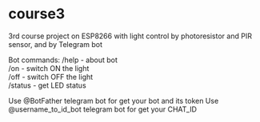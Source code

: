 # course3

3rd course project on ESP8266 with light control by photoresistor and PIR sensor, and by Telegram bot

Bot commands:
/help - about bot  
/on - switch ON the light  
/off - switch OFF the light  
/status - get LED status

Use @BotFather telegram bot for get your bot and its token
Use @username_to_id_bot telegram bot for get your CHAT_ID
